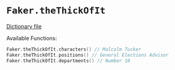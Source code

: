 # `Faker.theThickOfIt`

[Dictionary file](../src/main/resources/locales/en/the_thick_of_it.yml)

Available Functions:  
```kotlin
Faker.theThickOfIt.characters() // Malcolm Tucker
Faker.theThickOfIt.positions() // General Elections Advisor
Faker.theThickOfIt.departments() // Number 10
```
